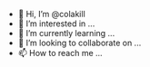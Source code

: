 - 👋 Hi, I’m @colakill
- 👀 I’m interested in ...
- 🌱 I’m currently learning ...
- 💞️ I’m looking to collaborate on ...
- 📫 How to reach me ...

<!---
colakill/colakill is a ✨ special ✨ repository because its `README.md` (this file) appears on your GitHub profile.
You can click the Preview link to take a look at your changes.
--->
